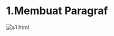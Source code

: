 # 1.Membuat Paragraf
![s1 html](https://github.com/user-attachments/assets/42186b7c-4d4d-4ca8-8256-0eca1fccaeb6)

